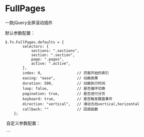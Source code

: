 # FullPages
一款jQuery全屏滚动插件

默认参数配置：

```
$.fn.FullPages.defaults = {
		selectors: {
			sections: ".sections",
			section: ".section",
			page: ".pages",
			active: ".active",
		},
		index: 0,                // 页面开始的索引
		easing: "ease",          // 动画效果
		duration: 500,           // 动画执行时间
		loop: false,             // 是否循环切换
		pagination: true,        // 是否进行分页
		keyboard: true,          // 是否触发键盘事件
		direction: "vertical",   // 滑动方向vertical,horizontal
		callback: ""             // 回调函数
	};
  ```
  
  自定义参数配置：
  
  ```
  <script type="text/javascript">
		$("#container").FullPages({
			direction : "horizontal"
		});
	</script>
  ```
  
